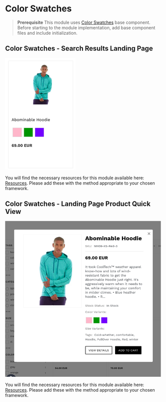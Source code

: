 # Color Swatches

>**Prerequisite**
>This module uses [Color Swatches](/components/color-swatches) base component. Before starting to the module implementation, add base component files and include initialization.

## Color Swatches - Search Results Landing Page

![landing-color-swatches](/modules/color-swatches/images/image001.png)

You will find the necessary resources for this module available here: [Resources](/modules/color-swatches/landing). Please add these with the method appropriate to your chosen framework.

## Color Swatches - Landing Page Product Quick View

![quick-view-color-swatches](/modules/color-swatches/images/image002.png)

You will find the necessary resources for this module available here: [Resources](/modules/color-swatches/quick-view). Please add these with the method appropriate to your chosen framework.